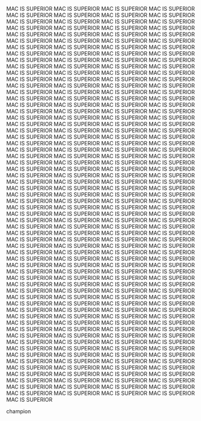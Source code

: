 MAC IS SUPERIOR MAC IS SUPERIOR MAC IS SUPERIOR MAC IS SUPERIOR MAC IS SUPERIOR MAC IS SUPERIOR MAC IS SUPERIOR MAC IS SUPERIOR MAC IS SUPERIOR MAC IS SUPERIOR MAC IS SUPERIOR MAC IS SUPERIOR MAC IS SUPERIOR MAC IS SUPERIOR MAC IS SUPERIOR MAC IS SUPERIOR MAC IS SUPERIOR MAC IS SUPERIOR MAC IS SUPERIOR MAC IS SUPERIOR MAC IS SUPERIOR MAC IS SUPERIOR MAC IS SUPERIOR MAC IS SUPERIOR MAC IS SUPERIOR MAC IS SUPERIOR MAC IS SUPERIOR MAC IS SUPERIOR MAC IS SUPERIOR MAC IS SUPERIOR MAC IS SUPERIOR MAC IS SUPERIOR MAC IS SUPERIOR MAC IS SUPERIOR MAC IS SUPERIOR MAC IS SUPERIOR MAC IS SUPERIOR MAC IS SUPERIOR MAC IS SUPERIOR MAC IS SUPERIOR MAC IS SUPERIOR MAC IS SUPERIOR MAC IS SUPERIOR MAC IS SUPERIOR MAC IS SUPERIOR MAC IS SUPERIOR MAC IS SUPERIOR MAC IS SUPERIOR MAC IS SUPERIOR MAC IS SUPERIOR MAC IS SUPERIOR MAC IS SUPERIOR MAC IS SUPERIOR MAC IS SUPERIOR MAC IS SUPERIOR MAC IS SUPERIOR MAC IS SUPERIOR MAC IS SUPERIOR MAC IS SUPERIOR MAC IS SUPERIOR MAC IS SUPERIOR MAC IS SUPERIOR MAC IS SUPERIOR MAC IS SUPERIOR MAC IS SUPERIOR MAC IS SUPERIOR MAC IS SUPERIOR MAC IS SUPERIOR MAC IS SUPERIOR MAC IS SUPERIOR MAC IS SUPERIOR MAC IS SUPERIOR MAC IS SUPERIOR MAC IS SUPERIOR MAC IS SUPERIOR MAC IS SUPERIOR MAC IS SUPERIOR MAC IS SUPERIOR MAC IS SUPERIOR MAC IS SUPERIOR MAC IS SUPERIOR MAC IS SUPERIOR MAC IS SUPERIOR MAC IS SUPERIOR MAC IS SUPERIOR MAC IS SUPERIOR MAC IS SUPERIOR MAC IS SUPERIOR MAC IS SUPERIOR MAC IS SUPERIOR MAC IS SUPERIOR MAC IS SUPERIOR MAC IS SUPERIOR MAC IS SUPERIOR MAC IS SUPERIOR MAC IS SUPERIOR MAC IS SUPERIOR MAC IS SUPERIOR MAC IS SUPERIOR MAC IS SUPERIOR MAC IS SUPERIOR MAC IS SUPERIOR MAC IS SUPERIOR MAC IS SUPERIOR MAC IS SUPERIOR MAC IS SUPERIOR MAC IS SUPERIOR MAC IS SUPERIOR MAC IS SUPERIOR MAC IS SUPERIOR MAC IS SUPERIOR MAC IS SUPERIOR MAC IS SUPERIOR MAC IS SUPERIOR MAC IS SUPERIOR MAC IS SUPERIOR MAC IS SUPERIOR MAC IS SUPERIOR MAC IS SUPERIOR MAC IS SUPERIOR MAC IS SUPERIOR MAC IS SUPERIOR MAC IS SUPERIOR MAC IS SUPERIOR MAC IS SUPERIOR MAC IS SUPERIOR MAC IS SUPERIOR MAC IS SUPERIOR MAC IS SUPERIOR MAC IS SUPERIOR MAC IS SUPERIOR MAC IS SUPERIOR MAC IS SUPERIOR MAC IS SUPERIOR MAC IS SUPERIOR MAC IS SUPERIOR MAC IS SUPERIOR MAC IS SUPERIOR MAC IS SUPERIOR MAC IS SUPERIOR MAC IS SUPERIOR MAC IS SUPERIOR MAC IS SUPERIOR MAC IS SUPERIOR MAC IS SUPERIOR MAC IS SUPERIOR MAC IS SUPERIOR MAC IS SUPERIOR MAC IS SUPERIOR MAC IS SUPERIOR MAC IS SUPERIOR MAC IS SUPERIOR MAC IS SUPERIOR MAC IS SUPERIOR MAC IS SUPERIOR MAC IS SUPERIOR MAC IS SUPERIOR MAC IS SUPERIOR MAC IS SUPERIOR MAC IS SUPERIOR MAC IS SUPERIOR MAC IS SUPERIOR MAC IS SUPERIOR MAC IS SUPERIOR MAC IS SUPERIOR MAC IS SUPERIOR MAC IS SUPERIOR MAC IS SUPERIOR MAC IS SUPERIOR MAC IS SUPERIOR MAC IS SUPERIOR MAC IS SUPERIOR MAC IS SUPERIOR MAC IS SUPERIOR MAC IS SUPERIOR MAC IS SUPERIOR MAC IS SUPERIOR MAC IS SUPERIOR MAC IS SUPERIOR MAC IS SUPERIOR MAC IS SUPERIOR MAC IS SUPERIOR MAC IS SUPERIOR MAC IS SUPERIOR MAC IS SUPERIOR MAC IS SUPERIOR MAC IS SUPERIOR MAC IS SUPERIOR MAC IS SUPERIOR MAC IS SUPERIOR MAC IS SUPERIOR MAC IS SUPERIOR MAC IS SUPERIOR MAC IS SUPERIOR MAC IS SUPERIOR MAC IS SUPERIOR MAC IS SUPERIOR MAC IS SUPERIOR MAC IS SUPERIOR MAC IS SUPERIOR MAC IS SUPERIOR MAC IS SUPERIOR MAC IS SUPERIOR MAC IS SUPERIOR MAC IS SUPERIOR MAC IS SUPERIOR MAC IS SUPERIOR MAC IS SUPERIOR MAC IS SUPERIOR MAC IS SUPERIOR MAC IS SUPERIOR MAC IS SUPERIOR MAC IS SUPERIOR MAC IS SUPERIOR MAC IS SUPERIOR MAC IS SUPERIOR MAC IS SUPERIOR MAC IS SUPERIOR MAC IS SUPERIOR MAC IS SUPERIOR MAC IS SUPERIOR MAC IS SUPERIOR MAC IS SUPERIOR MAC IS SUPERIOR MAC IS SUPERIOR MAC IS SUPERIOR MAC IS SUPERIOR MAC IS SUPERIOR MAC IS SUPERIOR MAC IS SUPERIOR MAC IS SUPERIOR MAC IS SUPERIOR MAC IS SUPERIOR MAC IS SUPERIOR MAC IS SUPERIOR MAC IS SUPERIOR MAC IS SUPERIOR MAC IS SUPERIOR MAC IS SUPERIOR MAC IS SUPERIOR MAC IS SUPERIOR MAC IS SUPERIOR MAC IS SUPERIOR MAC IS SUPERIOR MAC IS SUPERIOR

champion
